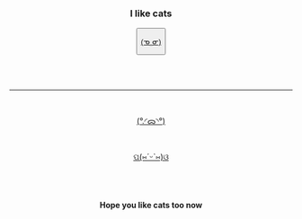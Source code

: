 
<!--button to silly cat 1-->
<div style="text-align: center;">
<div>

 <p><h3>I like cats</h3></p>
 <button><a href="https://encrypted-tbn0.gstatic.com/images?q=tbn:ANd9GcRfHWq9VBjFFeJx416qRh8ya04KjtgEc8FvPf939dIHfT2kud8deCF3tw3rniE5bzfILas&usqp=CAU" target="_blank" class="button"><p title = "free cleaning service">(ᓀ‸ᓂ)</p></a></button>
<!--redirects to new tab, when hovering, text will appear-->



<br><br><hr><br>



<!-- center the text, redirect link to silly cat 2 -->
<div style="text-align: center;">

 <a href="https://encrypted-tbn0.gstatic.com/images?q=tbn:ANd9GcRSsWNNUgc2vOYjCwRbu22I-UfjkBS2al5xog&s" target="_blank" class="button"><p title = "what did you say?">(°.◜ᯅ◝°)</p></a>

<br>

 <!-- Normal link, silly cat 3 -->
 <a href="https://encrypted-tbn0.gstatic.com/images?q=tbn:ANd9GcSe9ATCmXXKmqRDgoJ-hy2kMKUNVxdQ2xR94g&s" target="_blank" class="button"><p title = "cat on zoom">ପ(⑅ˊᵕˋ⑅)ଓ</p></a>

<br>
<br>

<h4>Hope you like cats too now</h4>

